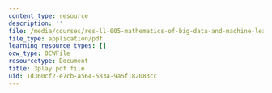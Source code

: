 ```yaml
---
content_type: resource
description: ''
file: /media/courses/res-ll-005-mathematics-of-big-data-and-machine-learning-january-iap-2020/1d360cf2e7cba564583a9a5f182083cc_RpPlj2HnuWg.pdf
file_type: application/pdf
learning_resource_types: []
ocw_type: OCWFile
resourcetype: Document
title: 3play pdf file
uid: 1d360cf2-e7cb-a564-583a-9a5f182083cc
---
```

